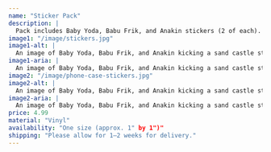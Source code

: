 ```yaml
---
name: "Sticker Pack"
description: |
  Pack includes Baby Yoda, Babu Frik, and Anakin stickers (2 of each).
image1: "/image/stickers.jpg"
image1-alt: |
  An image of Baby Yoda, Babu Frik, and Anakin kicking a sand castle stickers.
image1-aria: |
  An image of Baby Yoda, Babu Frik, and Anakin kicking a sand castle stickers.
image2: "/image/phone-case-stickers.jpg"
image2-alt: |
  An image of Baby Yoda, Babu Frik, and Anakin kicking a sand castle stickers placed on the back of a phone case.
image2-aria: |
  An image of Baby Yoda, Babu Frik, and Anakin kicking a sand castle stickers placed on the back of a phone case.
price: 4.99
material: "Vinyl"
availability: "One size (approx. 1" by 1")"
shipping: "Please allow for 1–2 weeks for delivery."
---
```

